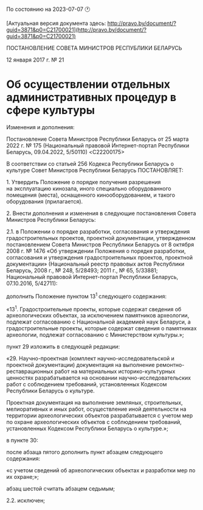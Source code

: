 По состоянию на 2023-07-07 &#x1F550;

[Актуальная версия документа здесь: http://pravo.by/document/?guid=3871&p0=C21700021](http://pravo.by/document/?guid=3871&p0=C21700021)

<p>ПОСТАНОВЛЕНИЕ СОВЕТА МИНИСТРОВ РЕСПУБЛИКИ БЕЛАРУСЬ</p>
<p>12 января 2017 г. № 21</p>
<h1>Об осуществлении отдельных административных процедур в сфере культуры</h1>
<p>Изменения и дополнения:</p>
<p>Постановление Совета Министров Республики Беларусь от 25 марта 2022 г. № 175 (Национальный правовой Интернет-портал Республики Беларусь, 09.04.2022, 5/50110) &lt;C22200175&gt;</p>
<p></p>
<p>В соответствии со статьей 256 Кодекса Республики Беларусь о культуре Совет Министров Республики Беларусь ПОСТАНОВЛЯЕТ:</p>
<p>1. Утвердить Положение о порядке получения разрешения на эксплуатацию кинозала, иного специально оборудованного помещения (места), оснащенного кинооборудованием, и такого оборудования (прилагается).</p>
<p>2. Внести дополнения и изменения в следующие постановления Совета Министров Республики Беларусь:</p>
<p>2.1. в Положении о порядке разработки, согласования и утверждения градостроительных проектов, проектной документации, утвержденном постановлением Совета Министров Республики Беларусь от 8 октября 2008 г. № 1476 «Об утверждении Положения о порядке разработки, согласования и утверждения градостроительных проектов, проектной документации» (Национальный реестр правовых актов Республики Беларусь, 2008 г., № 248, 5/28493; 2011 г., № 65, 5/33881; Национальный правовой Интернет-портал Республики Беларусь, 07.10.2016, 5/42711):</p>
<p>дополнить Положение пунктом 13<sup>1 </sup>следующего содержания:</p>
<p>«13<sup>1</sup>. Градостроительные проекты, которые содержат сведения об археологических объектах, за исключением памятников археологии, подлежат согласованию с Национальной академией наук Беларуси, а градостроительные проекты, которые содержат сведения о памятниках археологии, подлежат согласованию с Министерством культуры.»;</p>
<p>пункт 29 изложить в следующей редакции:</p>
<p>«29. Научно-проектная (комплект научно-исследовательской и проектной документации) документация на выполнение ремонтно-реставрационных работ на материальных историко-культурных ценностях разрабатывается на основании научно-исследовательских работ с соблюдением требований, установленных Кодексом Республики Беларусь о культуре.</p>
<p>Проектная документация на выполнение земляных, строительных, мелиоративных и иных работ, осуществление иной деятельности на территории археологических объектов разрабатывается с учетом мер по охране археологических объектов с соблюдением требований, установленных Кодексом Республики Беларусь о культуре.»;</p>
<p>в пункте 30:</p>
<p>после абзаца пятого дополнить пункт абзацем следующего содержания:</p>
<p>«с учетом сведений об археологических объектах и разработки мер по их охране;»;</p>
<p>абзац шестой считать абзацем седьмым;</p>
<p>2.2. исключен;</p>